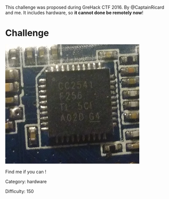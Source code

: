 This challenge was proposed during GreHack CTF 2016. By @CaptainRicard and me.
It includes hardware, so **it cannot done be remotely now**!

# Challenge

![](./chip.jpg)

Find me if you can !

Category: hardware

Difficulty: 150


